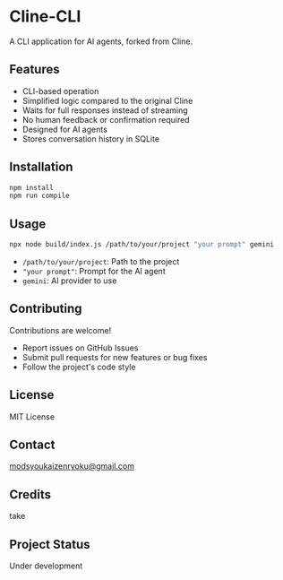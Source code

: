 # Cline-CLI

A CLI application for AI agents, forked from Cline.

## Features

*   CLI-based operation
*   Simplified logic compared to the original Cline
*   Waits for full responses instead of streaming
*   No human feedback or confirmation required
*   Designed for AI agents
*   Stores conversation history in SQLite

## Installation

```bash
npm install
npm run compile
```

## Usage

```bash
npx node build/index.js /path/to/your/project "your prompt" gemini
```

*   `/path/to/your/project`: Path to the project
*   `"your prompt"`: Prompt for the AI agent
*   `gemini`: AI provider to use

## Contributing

Contributions are welcome!

*   Report issues on GitHub Issues
*   Submit pull requests for new features or bug fixes
*   Follow the project's code style

## License

MIT License

## Contact

modsyoukaizenryoku@gmail.com

## Credits

take

## Project Status

Under development
